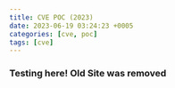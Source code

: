 ```yaml
---
title: CVE POC (2023)
date: 2023-06-19 03:24:23 +0005
categories: [cve, poc]
tags: [cve]
---
```



### Testing here! Old Site was removed
